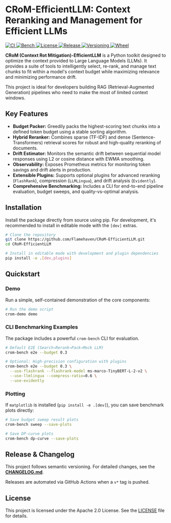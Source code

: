 # CRoM-EfficientLLM: Context Reranking and Management for Efficient LLMs

<p align="left">
  <a href="https://github.com/Flamehaven/CRoM-EfficientLLM/actions">
    <img alt="CI" src="https://img.shields.io/github/actions/workflow/status/Flamehaven/CRoM-EfficientLLM/ci.yml?branch=main" />
  </a>
  <a href="#-benchmarks">
    <img alt="Bench" src="https://img.shields.io/badge/benchmarks-ready-success" />
  </a>
  <a href="LICENSE">
    <img alt="License" src="https://img.shields.io/badge/license-Apache%202.0-blue" />
  </a>
  <a href="https://github.com/Flamehaven/CRoM-EfficientLLM/releases">
    <img alt="Release" src="https://img.shields.io/github/v/release/Flamehaven/CRoM-EfficientLLM?display_name=tag" />
  </a>
  <a href="CHANGELOG.md">
    <img alt="Versioning" src="https://img.shields.io/badge/semver-0.2.x-lightgrey" />
  </a>
  <a href="https://github.com/Flamehaven/CRoM-EfficientLLM/releases/latest">
    <img alt="Wheel" src="https://img.shields.io/badge/wheel-available-success" />
  </a>
</p>

**CRoM (Context Rot Mitigation)-EfficientLLM** is a Python toolkit designed to optimize the context provided to Large Language Models (LLMs). It provides a suite of tools to intelligently select, re-rank, and manage text chunks to fit within a model's context budget while maximizing relevance and minimizing performance drift.

This project is ideal for developers building RAG (Retrieval-Augmented Generation) pipelines who need to make the most of limited context windows.

## Key Features

*   **Budget Packer:** Greedily packs the highest-scoring text chunks into a defined token budget using a stable sorting algorithm.
*   **Hybrid Reranker:** Combines sparse (TF-IDF) and dense (Sentence-Transformers) retrieval scores for robust and high-quality reranking of documents.
*   **Drift Estimator:** Monitors the semantic drift between sequential model responses using L2 or cosine distance with EWMA smoothing.
*   **Observability:** Exposes Prometheus metrics for monitoring token savings and drift alerts in production.
*   **Extensible Plugins:** Supports optional plugins for advanced reranking (`FlashRank`), compression (`LLMLingua`), and drift analysis (`Evidently`).
*   **Comprehensive Benchmarking:** Includes a CLI for end-to-end pipeline evaluation, budget sweeps, and quality-vs-optimal analysis.

## Installation

Install the package directly from source using pip. For development, it's recommended to install in editable mode with the `[dev]` extras.

```bash
# Clone the repository
git clone https://github.com/Flamehaven/CRoM-EfficientLLM.git
cd CRoM-EfficientLLM

# Install in editable mode with development and plugin dependencies
pip install -e .[dev,plugins]
```

## Quickstart

### Demo

Run a simple, self-contained demonstration of the core components:

```bash
# Run the demo script
crom-demo demo
```

### CLI Benchmarking Examples

The package includes a powerful `crom-bench` CLI for evaluation.

```bash
# Default E2E (Search→Rerank→Pack→Mock LLM)
crom-bench e2e --budget 0.3

# Optional: High-precision configuration with plugins
crom-bench e2e --budget 0.3 \
  --use-flashrank --flashrank-model ms-marco-TinyBERT-L-2-v2 \
  --use-llmlingua --compress-ratio=0.6 \
  --use-evidently
```

### Plotting

If `matplotlib` is installed (`pip install -e .[dev]`), you can save benchmark plots directly:

```bash
# Save budget sweep result plots
crom-bench sweep --save-plots

# Save DP-curve plots
crom-bench dp-curve --save-plots
```

## Release & Changelog

This project follows semantic versioning. For detailed changes, see the [**CHANGELOG.md**](CHANGELOG.md).

Releases are automated via GitHub Actions when a `v*` tag is pushed.

## License

This project is licensed under the Apache 2.0 License. See the [LICENSE](LICENSE) file for details.

